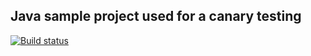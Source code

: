 ## Java sample project used for a canary testing

[![Build status](https://buildcanary.visualstudio.com/CanaryBuilds/_apis/build/status/Cheshire_BuildCanary_Maven)](https://buildcanary.visualstudio.com/CanaryBuilds/_build/latest?definitionId=477)
